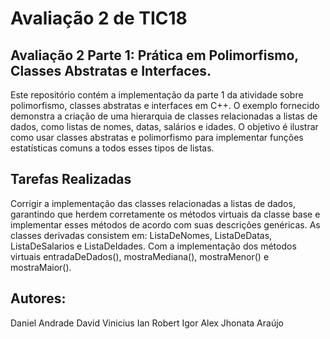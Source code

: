 # Avaliação 2 de TIC18

## Avaliação 2 Parte 1: **Prática em Polimorfismo, Classes Abstratas e Interfaces**. 

Este repositório contém a implementação da parte 1 da atividade sobre polimorfismo, classes abstratas e interfaces em C++. O exemplo fornecido demonstra a criação de uma hierarquia de classes relacionadas a listas de dados, como listas de nomes, datas, salários e idades. O objetivo é ilustrar como usar classes abstratas e polimorfismo para implementar funções estatísticas comuns a todos esses tipos de listas.

## Tarefas Realizadas
Corrigir a implementação das classes relacionadas a listas de dados, garantindo que herdem corretamente os métodos virtuais da classe base e implementar esses métodos de acordo com suas descrições genéricas.
As classes derivadas consistem em: ListaDeNomes, ListaDeDatas, ListaDeSalarios e ListaDeIdades.
Com a implementação dos métodos virtuais entradaDeDados(), mostraMediana(), mostraMenor() e mostraMaior().

## Autores:
Daniel Andrade
David Vinicius
Ian Robert
Igor Alex
Jhonata Araújo
